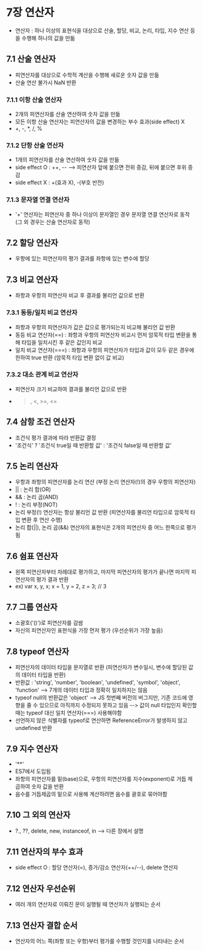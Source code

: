# 7장 연산자
- 연산자 : 하나 이상의 표현식을 대상으로 산술, 할당, 비교, 논리, 타입, 지수 연산 등을 수행해 하나의 값을 만듦

## 7.1 산술 연산자
- 피연산자를 대상으로 수학적 계산을 수행해 새로운 숫자 값을 만듦
- 산술 연산 불가시 NaN 반환

### 7.1.1 이항 산술 연산자
- 2개의 피연산자를 산술 연산하여 숫자 값을 만듦
- 모든 이항 산술 연산자는 피연산자의 값을 변경하는 부수 효과(side effect) X
- +, -, *, /, %

### 7.1.2 단항 산술 연산자
- 1개의 피연산자를 산술 연산하여 숫자 값을 만듦
- side effect O : ++, -- --> 피연산자 앞에 붙으면 전위 증감, 뒤에 붙으면 후위 증감
- side effect X : +(효과 X), -(부호 반전)

### 7.1.3 문자열 연결 연산자
- '+' 연산자는 피연산자 중 하나 이상이 문자열인 경우 문자열 연결 연산자로 동작 (그 외 경우는 산술 연산자로 동작)

## 7.2 할당 연산자
- 우항에 있는 피연산자의 평가 결과를 좌항에 있는 변수에 할당

## 7.3 비교 연산자
- 좌항과 우항의 피연산자 비교 후 결과를 불리언 값으로 반환

### 7.3.1 동등/일치 비교 연산자
- 좌항과 우항의 피연산자가 값은 값으로 평가되는지 비교해 불리언 값 반환
- 동등 비교 연산자(==) : 좌항과 우항의 피연산자 비교시 먼저 암묵적 타입 변환을 통해 타입을 일치시킨 후 같은 값인지 비교
- 일치 비교 연산자(===) : 좌항과 우항의 피연산자가 타입과 값이 모두 같은 경우에 한하여 true 반환 (암묵적 타입 변환 없이 값 비교)

### 7.3.2 대소 관계 비교 연산자
- 피연산자 크기 비교하여 결과를 불리언 값으로 반환
- >, <, >=, <=

## 7.4 삼항 조건 연산자
- 조건식 평가 결과에 따라 반환값 결정
- '조건식' ? '조건식 true일 때 반환할 값' : '조건식 false일 때 반환할 값'

## 7.5 논리 연산자
- 우항과 좌항의 피연산자를 논리 연산 (부정 논리 연산자(!)의 경우 우항의 피연산자)
- || : 논리 합(OR)
- && : 논리 곱(AND)
- ! : 논리 부정(NOT)
- 논리 부정(!) 연산자는 항상 불리언 값 반환 (피연산자를 불리언 타입으로 암묵적 타입 변환 후 연산 수행)
- 논리 합(||), 논리 곱(&&) 연산자의 표현식은 2개의 피연산자 중 어느 한쪽으로 평가됨

## 7.6 쉼표 연산자
- 왼쪽 피연산자부터 차례대로 평가하고, 마지막 피연산자의 평가가 끝나면 마지막 피연산자의 평가 결과 반환
- ex) var x, y, x;	x = 1, y = 2, z = 3; // 3

## 7.7 그룹 연산자
- 소괄호('()')로 피연산자를 감쌈
- 자신의 피연산자인 표현식을 가장 먼저 평가 (우선순위가 가장 높음)

## 7.8 typeof 연산자
- 피연산자의 데이터 타입을 문자열로 반환 (피연산자가 변수일시, 변수에 할당된 값의 데이터 타입을 반환)
- 반환값 : 'string', 'number', 'boolean', 'undefined', 'symbol', 'object', 'function'	--> 7개의 데이터 타입과 정확히 일치하지는 않음
- typeof null의 반환값은 'object'
	--> JS 첫번째 버전의 버그지만, 기존 코드에 영향을 줄 수 있으므로 아직까지 수정되지 못하고 있음
	--> 값이 null 타입인지 확인할 때는 typeof 대신 일치 연산자(===) 사용해야함
- 선언하지 않은 식별자를 typeof로 연산하면 ReferenceError가 발생하지 않고 undefined 반환

## 7.9 지수 연산자
- '**'
- ES7에서 도입됨
- 좌항의 피연산자를 밑(base)으로, 우항의 피연산자를 지수(exponent)로 거듭 제곱하여 숫자 값을 반환
- 음수를 거듭제곱의 밑으로 사용해 계산하려면 음수를 괄호로 묶어야함

## 7.10 그 외의 연산자
- ?., ??, delete, new, instanceof, in	--> 다른 장에서 설명

## 7.11 연산자의 부수 효과
- side effect O : 할당 연산자(=), 증가/감소 연산자(++/--), delete 연산자

## 7.12 연산자 우선순위
- 여러 개의 연산자로 이뤄진 문이 실행될 때 연산자가 실행되는 순서

## 7.13 연산자 결합 순서
- 연산자의 어느 쪽(좌항 또는 우항)부터 평가를 수행할 것인지를 나타내는 순서
